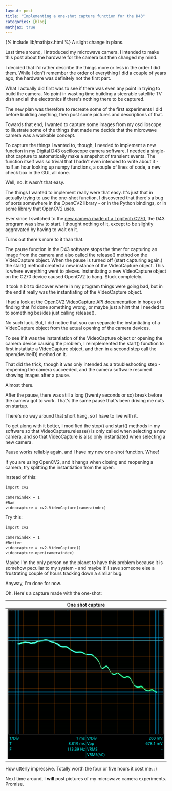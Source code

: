 ```yaml
---
layout: post
title: "Implementing a one-shot capture function for the D43"
categories: [blog]
mathjax: true
---
```

{% include lib/mathjax.html %}
A slight change in plans.

Last time around, I introduced my microwave camera.  I intended to make this post about the hardware for the camera but then changed my mind.

I decided that I'd rather describe the things more or less in the order I did them.  While I don't remember the order of everything I did a couple of years ago, the hardware was definitely not the first part.

What I actually did first was to see if there was even any point in trying to build the camera.  No point in wasting time building a steerable satellite TV dish and all the electronics if there's nothing there to be captured.

The new plan was therefore to recreate some of the first experiments I did before building anything, then post some pictures and descriptions of that.

Towards that end, I wanted to capture some images from my oscilloscope to illustrate some of the things that made me decide that the microwave camera was a workable concept.

To capture the things I wanted to, though, I needed to implement a new function in my [Digital D43](https://github.com/JosephEoff/D43) oscilloscope camera software.  I needed a single-shot capture to automatically make a snapshot of transient events.  The function itself was so trivial that I hadn't even intended to write about it - half an hour looking up numpy functions, a couple of lines of code, a new check box in the GUI, all done.

Well, no.  It wasn't that easy.

The things I wanted to implement really were that easy.  It's just that in actually trying to use the one-shot function, I discovered that there's a bug of sorts somewhere in the OpenCV2 library - or in the Python bindings, or in some library that OpenCV2 uses.

Ever since I switched to the [new camera made of a Logitech C270,](new-oscilloscope-camera) the D43 program was slow to start.  I thought nothing of it, except to be slightly aggravated by having to wait on it.

Turns out there's more to it than that.

The pause function in the D43 software stops the timer for capturing an image from the camera and also called the release() method on the VideoCapture object.  When the pause is turned off (start capturing again,) the start() method created a new instance of the VideoCapture object.  This is where everything went to pieces.  Instantiating a new VideoCapture object on the C270 device caused OpenCV2 to hang.  Stuck completely.

It took a bit to discover where in my program things were going bad, but in the end it really was the instantiating of the VideoCapture object.

I had a look at the [OpenCV2 VideoCapture API documentation](https://docs.opencv.org/2.4/modules/highgui/doc/reading_and_writing_images_and_video.html) in hopes of finding that I'd done something wrong, or maybe just a hint that I needed to to something besides just calling release().

No such luck.  But, I did notice that you can separate the instantiating of a VideoCapture object from the actual opening of the camera devices.

To see if it was the instantiation of the VideoCapture object or opening the camera device causing the problem, I reimplemented the start() function to first instatiate a VideoCapture object, and then in a second step call the open(deviceID) method on it.

That did the trick, though it was only intended as a troubleshooting step -  reopening the camera succeeded, and the camera software resumed showing images after a pause.

Almost there.

After the pause, there was still a long (twenty seconds or so) break before the camera got to work.  That's the same pause that's been driving me nuts on startup.

There's no way around that short hang, so I have to live with it.

To get along with it better, I modified the stop() and start() methods in my software so that VideoCapture.release() is only called when selecting a new camera, and so that VideoCapture is also only instantiated when selecting a new camera.

Pause works reliably again, and I have my new one-shot function.  Whee!

If you are using OpenCV2, and it hangs when closing and reopening a camera, try splitting the instantiation from the open.

Instead of this:

~~~
import cv2

cameraindex = 1
#Bad
videocapture = cv2.VideoCapture(cameraindex)
~~~


Try this:

~~~
import cv2

cameraindex = 1
#Better
videocapture = cv2.VideoCapture()
videocapture.open(cameraindex)
~~~

Maybe I'm the only person on the planet to have this problem because it is somehow peculiar to my system - and maybe it'll save someone else a frustrating couple of hours tracking down a similar bug.

Anyway, I'm done for now.

Oh.  Here's a capture made with the one-shot:

|One shot capture|
|----------------|
|![One shot capture](/assets/oneshot.png)|

How utterly impressive.  Totally worth the four or five hours it cost me.  :)

Next time around, I **will** post pictures of my microwave camera experiments.  Promise.
